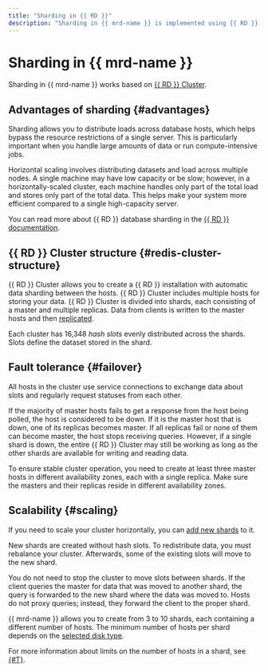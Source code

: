 ```yaml
---
title: "Sharding in {{ RD }}"
description: "Sharding in {{ mrd-name }} is implemented using {{ RD }} Cluster. {{ RD }} Cluster allows you to create a {{ RD }} installation with automatic data sharding between the hosts. Sharding allows you to distribute loads across database hosts, which helps bypass the resource restrictions of a single server. This is particularly important when you handle large amounts of data or run compute-intensive jobs."
---
```


# Sharding in {{ mrd-name }}

Sharding in {{ mrd-name }} works based on [{{ RD }} Cluster](https://redis.io/topics/cluster-tutorial).

## Advantages of sharding {#advantages}

Sharding allows you to distribute loads across database hosts, which helps bypass the resource restrictions of a single server. This is particularly important when you handle large amounts of data or run compute-intensive jobs.

Horizontal scaling involves distributing datasets and load across multiple nodes. A single machine may have low capacity or be slow; however, in a horizontally-scaled cluster, each machine handles only part of the total load and stores only part of the total data. This helps make your system more efficient compared to a single high-capacity server.

You can read more about {{ RD }} database sharding in the [{{ RD }} documentation](https://redis.io/topics/cluster-spec).

## {{ RD }} Cluster structure {#redis-cluster-structure}

{{ RD }} Cluster allows you to create a {{ RD }} installation with automatic data sharding between the hosts. {{ RD }} Cluster includes multiple hosts for storing your data. {{ RD }} Cluster is divided into shards, each consisting of a master and multiple replicas. Data from clients is written to the master hosts and then [replicated](replication.md).

Each cluster has 16,348 *hash slots* evenly distributed across the shards. Slots define the dataset stored in the shard.

## Fault tolerance {#failover}

All hosts in the cluster use service connections to exchange data about slots and regularly request statuses from each other.

If the majority of master hosts fails to get a response from the host being polled, the host is considered to be down. If it is the master host that is down, one of its replicas becomes master. If all replicas fail or none of them can become master, the host stops receiving queries. However, if a single shard is down, the entire {{ RD }} Cluster may still be working as long as the other shards are available for writing and reading data.

To ensure stable cluster operation, you need to create at least three master hosts in different availability zones, each with a single replica. Make sure the masters and their replicas reside in different availability zones.

## Scalability {#scaling}

If you need to scale your cluster horizontally, you can [add new shards](../operations/shards.md#add) to it.

New shards are created without hash slots. To redistribute data, you must rebalance your cluster. Afterwards, some of the existing slots will move to the new shard.

You do not need to stop the cluster to move slots between shards. If the client queries the master for data that was moved to another shard, the query is forwarded to the new shard where the data was moved to. Hosts do not proxy queries; instead, they forward the client to the proper shard.

{{ mrd-name }} allows you to create from 3 to 10 shards, each containing a different number of hosts. The minimum number of hosts per shard depends on the [selected disk type](./storage.md#storage-type-selection).

For more information about limits on the number of hosts in a shard, see [{#T}](./limits.md).
